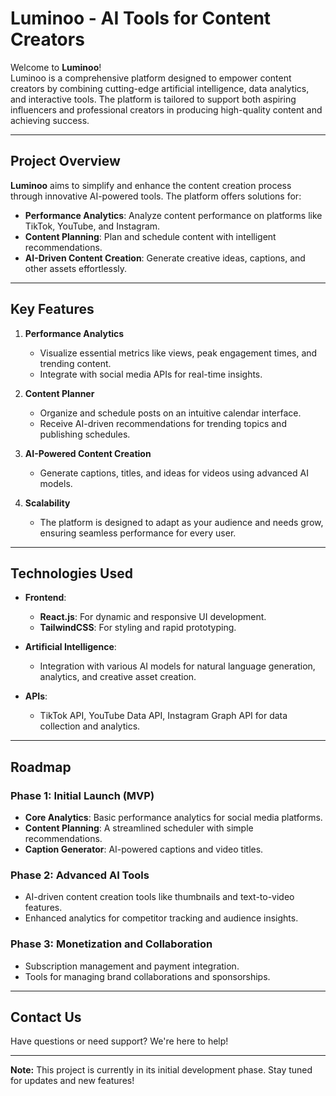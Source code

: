 # Luminoo - AI Tools for Content Creators

Welcome to **Luminoo**!  
Luminoo is a comprehensive platform designed to empower content creators by combining cutting-edge artificial intelligence, data analytics, and interactive tools. The platform is tailored to support both aspiring influencers and professional creators in producing high-quality content and achieving success.

---

## Project Overview

**Luminoo** aims to simplify and enhance the content creation process through innovative AI-powered tools. The platform offers solutions for:

- **Performance Analytics**: Analyze content performance on platforms like TikTok, YouTube, and Instagram.  
- **Content Planning**: Plan and schedule content with intelligent recommendations.  
- **AI-Driven Content Creation**: Generate creative ideas, captions, and other assets effortlessly.  

---

## Key Features

1. **Performance Analytics**  
   - Visualize essential metrics like views, peak engagement times, and trending content.  
   - Integrate with social media APIs for real-time insights.  

2. **Content Planner**  
   - Organize and schedule posts on an intuitive calendar interface.  
   - Receive AI-driven recommendations for trending topics and publishing schedules.  

3. **AI-Powered Content Creation**  
   - Generate captions, titles, and ideas for videos using advanced AI models.  

4. **Scalability**  
   - The platform is designed to adapt as your audience and needs grow, ensuring seamless performance for every user.

---

## Technologies Used

- **Frontend**:  
  - **React.js**: For dynamic and responsive UI development.  
  - **TailwindCSS**: For styling and rapid prototyping.  

- **Artificial Intelligence**:  
  - Integration with various AI models for natural language generation, analytics, and creative asset creation.  

- **APIs**:  
  - TikTok API, YouTube Data API, Instagram Graph API for data collection and analytics.  

---

## Roadmap

### Phase 1: Initial Launch (MVP)  
- **Core Analytics**: Basic performance analytics for social media platforms.  
- **Content Planning**: A streamlined scheduler with simple recommendations.  
- **Caption Generator**: AI-powered captions and video titles.  

### Phase 2: Advanced AI Tools  
- AI-driven content creation tools like thumbnails and text-to-video features.  
- Enhanced analytics for competitor tracking and audience insights.  

### Phase 3: Monetization and Collaboration  
- Subscription management and payment integration.  
- Tools for managing brand collaborations and sponsorships.

---

## Contact Us

Have questions or need support? We're here to help!  


---

**Note:** This project is currently in its initial development phase. Stay tuned for updates and new features!  

